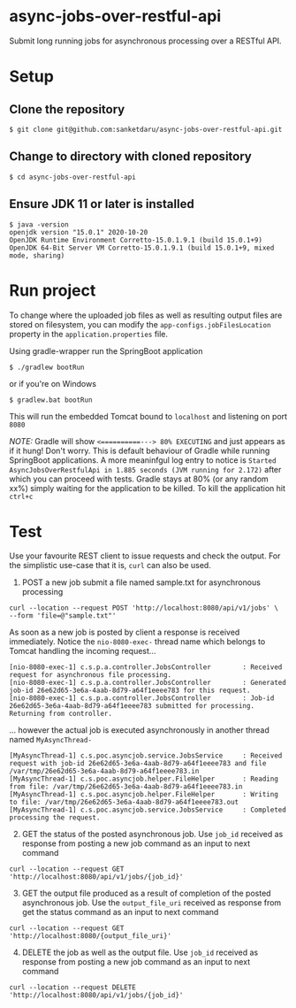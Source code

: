 # async-jobs-over-restful-api
Submit long running jobs for asynchronous processing over a RESTful API.

# Setup

## Clone the repository
```
$ git clone git@github.com:sanketdaru/async-jobs-over-restful-api.git
```

## Change to directory with cloned repository
```
$ cd async-jobs-over-restful-api
```

## Ensure JDK 11 or later is installed
```
$ java -version
openjdk version "15.0.1" 2020-10-20
OpenJDK Runtime Environment Corretto-15.0.1.9.1 (build 15.0.1+9)
OpenJDK 64-Bit Server VM Corretto-15.0.1.9.1 (build 15.0.1+9, mixed mode, sharing)
```

# Run project

To change where the uploaded job files as well as resulting output files are stored on filesystem, you can modify the `app-configs.jobFilesLocation` property in the `application.properties` file.

Using gradle-wrapper run the SpringBoot application
```
$ ./gradlew bootRun
```
or if you're on Windows
```
$ gradlew.bat bootRun
```

This will run the embedded Tomcat bound to `localhost` and listening on port `8080`

*NOTE:* Gradle will show `<==========---> 80% EXECUTING` and just appears as if it hung! Don't worry. This is default behaviour of Gradle while running SpringBoot applications. A more meaninfgul log entry to notice is `Started AsyncJobsOverRestfulApi in 1.885 seconds (JVM running for 2.172)` after which you can proceed with tests. Gradle stays at 80% (or any random xx%) simply waiting for the application to be killed. To kill the application hit `ctrl+c`

# Test

Use your favourite REST client to issue requests and check the output. For the simplistic use-case that it is, `curl` can also be used.

1. POST a new job submit a file named sample.txt for asynchronous processing
``` curl
curl --location --request POST 'http://localhost:8080/api/v1/jobs' \
--form 'file=@"sample.txt"'
```
As soon as a new job is posted by client a response is received immediately. Notice the `nio-8080-exec-` thread name which belongs to Tomcat handling the incoming request...
```
[nio-8080-exec-1] c.s.p.a.controller.JobsController        : Received request for asynchronous file processing.
[nio-8080-exec-1] c.s.p.a.controller.JobsController        : Generated job-id 26e62d65-3e6a-4aab-8d79-a64f1eeee783 for this request.
[nio-8080-exec-1] c.s.p.a.controller.JobsController        : Job-id 26e62d65-3e6a-4aab-8d79-a64f1eeee783 submitted for processing. Returning from controller.
```
... however the actual job is executed asynchronously in another thread named `MyAsyncThread-`
```
[MyAsyncThread-1] c.s.poc.asyncjob.service.JobsService     : Received request with job-id 26e62d65-3e6a-4aab-8d79-a64f1eeee783 and file /var/tmp/26e62d65-3e6a-4aab-8d79-a64f1eeee783.in
[MyAsyncThread-1] c.s.poc.asyncjob.helper.FileHelper       : Reading from file: /var/tmp/26e62d65-3e6a-4aab-8d79-a64f1eeee783.in
[MyAsyncThread-1] c.s.poc.asyncjob.helper.FileHelper       : Writing to file: /var/tmp/26e62d65-3e6a-4aab-8d79-a64f1eeee783.out
[MyAsyncThread-1] c.s.poc.asyncjob.service.JobsService     : Completed processing the request.
```

2. GET the status of the posted asynchronous job. Use `job_id` received as response from posting a new job command as an input to next command
``` curl
curl --location --request GET 'http://localhost:8080/api/v1/jobs/{job_id}'
```

3. GET the output file produced as a result of completion of the posted asynchronous job. Use the `output_file_uri` received as response from get the status command as an input to next command
``` curl
curl --location --request GET 'http://localhost:8080/{output_file_uri}'
```

4. DELETE the job as well as the output file. Use `job_id` received as response from posting a new job command as an input to next command
``` curl
curl --location --request DELETE 'http://localhost:8080/api/v1/jobs/{job_id}'
```
